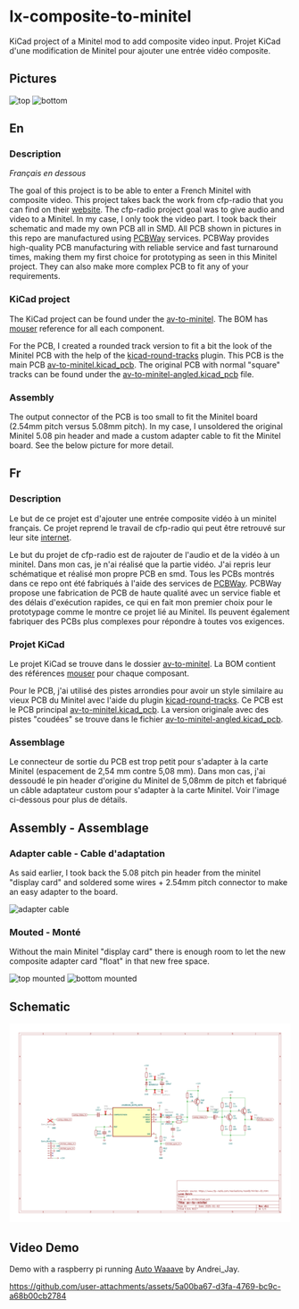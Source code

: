# lx-composite-to-minitel

KiCad project of a Minitel mod to add composite video input.
Projet KiCad d'une modification de Minitel pour ajouter une entrée vidéo composite.

## Pictures

![top](/pictures/top.jpg)
![bottom](/pictures/bottom.jpg)

## En

### Description

*Français en dessous*

The goal of this project is to be able to enter a French Minitel with composite video. This project takes back the work from cfp-radio that you can find on their [website]( https://www.cfp-radio.com/realisations/rea48/minitel-01.html).
The cfp-radio project goal was to give audio and video to a Minitel. In my case, I only took the video part. I took back their schematic and made my own PCB all in SMD. All PCB shown in pictures in this repo are manufactured using [PCBWay](https://pcbway.com) services.
PCBWay provides high-quality PCB manufacturing with reliable service and fast turnaround times, making them my first choice for prototyping as seen in this Minitel project. They can also make more complex PCB to fit any of your requirements.

### KiCad project

The KiCad project can be found under the [av-to-minitel](/av-to-minitel/). The BOM has [mouser](https://www.mouser.ch) reference for all each component.

For the PCB, I created a rounded track version to fit a bit the look of the Minitel PCB with the help of the [kicad-round-tracks](https://github.com/mitxela/kicad-round-tracks) plugin. This PCB is the main PCB [av-to-minitel.kicad_pcb](/av-to-minitel/av-to-minitel.kicad_pcb). The original PCB with normal "square" tracks can be found under the [av-to-minitel-angled.kicad_pcb](/av-to-minitel/av-to-minitel-angled.kicad_pcb) file.

### Assembly

The output connector of the PCB is too small to fit the Minitel board (2.54mm pitch versus 5.08mm pitch). In my case, I unsoldered the original Minitel 5.08 pin header and made a custom adapter cable to fit the Minitel board. See the below picture for more detail.

## Fr

### Description

Le but de ce projet est d'ajouter une entrée composite vidéo à un minitel français. Ce projet reprend le travail de cfp-radio qui peut être retrouvé sur leur site [internet]( https://www.cfp-radio.com/realisations/rea48/minitel-01.html).

Le but du projet de cfp-radio est de rajouter de l'audio et de la vidéo à un minitel. Dans mon cas, je n'ai réalisé que la partie vidéo. J'ai repris leur schématique et réalisé mon propre PCB en smd. Tous les PCBs montrés dans ce repo ont été fabriqués à l'aide des services de [PCBWay](https://pcbway.com).
PCBWay propose une fabrication de PCB de haute qualité avec un service fiable et des délais d'exécution rapides, ce qui en fait mon premier choix pour le prototypage comme le montre ce projet lié au Minitel. Ils peuvent également fabriquer des PCBs plus complexes pour répondre à toutes vos exigences.

### Projet KiCad

Le projet KiCad se trouve dans le dossier [av-to-minitel](/av-to-minitel/). La BOM contient des références [mouser](https://www.mouser.ch) pour chaque composant.

Pour le PCB, j'ai utilisé des pistes arrondies pour avoir un style similaire au vieux PCB du Minitel avec l'aide du plugin [kicad-round-tracks](https://github.com/mitxela/kicad-round-tracks). Ce PCB est le PCB principal [av-to-minitel.kicad_pcb](/av-to-minitel/av-to-minitel.kicad_pcb). La version originale avec des pistes "coudées" se trouve dans le fichier [av-to-minitel-angled.kicad_pcb](/av-to-minitel/av-to-minitel-angled.kicad_pcb).

### Assemblage

Le connecteur de sortie du PCB est trop petit pour s'adapter à la carte Minitel (espacement de 2,54 mm contre 5,08 mm). Dans mon cas, j'ai dessoudé le pin header d'origine du Minitel de 5,08mm de pitch et fabriqué un câble adaptateur custom pour s'adapter à la carte Minitel. Voir l'image ci-dessous pour plus de détails.

## Assembly - Assemblage

### Adapter cable - Cable d'adaptation

As said earlier, I took back the 5.08 pitch pin header from the minitel "display card" and soldered some wires + 2.54mm pitch connector to make an easy adapter to the board.

![adapter cable](/pictures/with-adapter.jpg)

### Mouted - Monté

Without the main Minitel "display card" there is enough room to let the new composite adapter card "float" in that new free space.

![top mounted](/pictures/mouted-top.jpg)
![bottom mounted](/pictures/mouted-bottom.jpg)

## Schematic

![schematic](/pictures/schematic.png)

## Video Demo

Demo with a raspberry pi running [Auto Waaave](https://andreijaycreativecoding.com/AUTO-WAAAVE-MANUAL) by Andrei_Jay.

https://github.com/user-attachments/assets/5a00ba67-d3fa-4769-bc9c-a68b00cb2784
